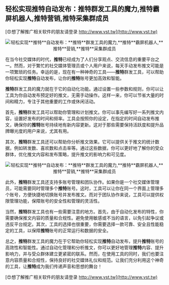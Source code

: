 ## **轻松实现**推特**自动发布：**推特**群发工具的魔力,**推特**霸屏机器人,**推特**营销,**推特**采集群成员**

[😍想了解推广相关软件的朋友请登录 http://www.vst.tw](http://www.vst.tw)

 <center><img src="https://vst.tw/MP4/tuiguang/png/8.png" alt="轻松实现**推特**自动发布：**推特**群发工具的魔力,**推特**霸屏机器人,**推特**营销,**推特**采集群成员"></center>

在当今社交媒体的时代，**推特**已经成为了人们分享观点、交流信息的重要平台之一。然而，对于繁忙的社交媒体管理员或个人用户来说，每天手动发布推文可能是一项繁琐的任务。幸运的是，现在有一种神奇的工具——**推特**群发工具，可以帮助你轻松实现**推特**自动发布，让你的**推特**账号更加高效和智能。

**推特**群发工具的魔力就在于它的自动化功能。通过设置一些参数和规则，你可以让工具为你自动发布预定好的推文，无需手动操作。这样一来，你可以节省大量的时间和精力，专注于其他重要的工作或休闲活动。

首先，**推特**群发工具可以帮助你管理和计划推文。你可以事先编写好一系列推文内容，设置好发布的时间和频率。工具会按照你的设定，在指定的时间自动发布推文，确保你的**推特**账号持续地有新内容更新。这对于那些需要保持活跃度和提升品牌曝光度的用户来说，尤其有用。

其次，**推特**群发工具还可以帮助你分析推文效果。它可以提供关于推文的统计数据，例如转发数、喜欢数和点击率等。通过这些数据，你可以更好地了解你的受众群体，优化推文内容和发布策略，提升推文的影响力和可见度。

 <center><img src="https://vst.tw/MP4/tuiguang/png/2.png" alt="轻松实现**推特**自动发布：**推特**群发工具的魔力,**推特**霸屏机器人,**推特**营销,**推特**采集群成员"></center>

此外，**推特**群发工具还支持多账号管理和团队协作。如果你是一个社交媒体管理员，可能需要同时管理多个**推特**账号。这时，工具可以让你在同一个界面上管理多个账号，方便快捷地切换账号并发布推文。而对于团队协作来说，工具可以提供权限管理功能，保障账号的安全性和管理的灵活性。

当然，**推特**群发工具也有一些需要注意的地方。首先，由于自动化发布的特性，你需要确保推文内容的质量和合规性。避免使用敏感或不当的语言，以免引起争议或违反平台规定。其次，工具的选择也很重要，你需要选择一款可靠、安全且性能稳定的工具，以保障**推特**账号的正常运行和数据的安全。

总之，**推特**群发工具的魔力在于它帮助你轻松实现**推特**自动发布，提升**推特**账号的高效性和智能性。通过自动化管理和分析推文，你可以更好地管理**推特**内容、提升影响力，并与受众群体建立更紧密的联系。然而，在使用工具的同时，我们也要注意内容质量和合规性，保持良好的社交媒体礼仪和规范。让我们充分利用这个神奇的工具，让**推特**成为我们传递声音和思想的舞台！

[😍想了解推广相关软件的朋友请登录 http://www.vst.tw](http://www.vst.tw)



